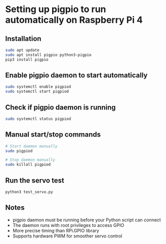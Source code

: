 # Setting up pigpio to run automatically on Raspberry Pi 4

## Installation
```bash
sudo apt update
sudo apt install pigpio python3-pigpio
pip3 install pigpio
```

## Enable pigpio daemon to start automatically
```bash
sudo systemctl enable pigpiod
sudo systemctl start pigpiod
```

## Check if pigpio daemon is running
```bash
sudo systemctl status pigpiod
```

## Manual start/stop commands
```bash
# Start daemon manually
sudo pigpiod

# Stop daemon manually
sudo killall pigpiod
```

## Run the servo test
```bash
python3 test_servo.py
```

## Notes
- pigpio daemon must be running before your Python script can connect
- The daemon runs with root privileges to access GPIO
- More precise timing than RPi.GPIO library
- Supports hardware PWM for smoother servo control